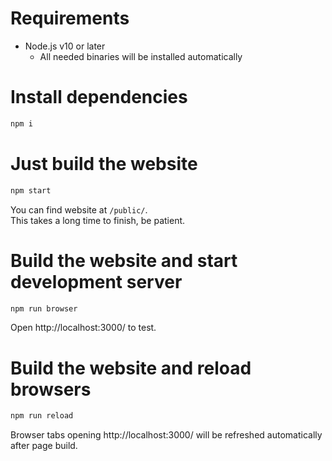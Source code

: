 # Requirements
- Node.js v10 or later
  - All needed binaries will be installed automatically

# Install dependencies

```bash
npm i
```

# Just build the website

```bash
npm start
```
You can find website at `/public/`.   
This takes a long time to finish, be patient.

# Build the website and start development server

```bash
npm run browser
```
Open http://localhost:3000/ to test.

# Build the website and reload browsers

```bash
npm run reload
```
Browser tabs opening http://localhost:3000/ will be refreshed automatically after page build.
